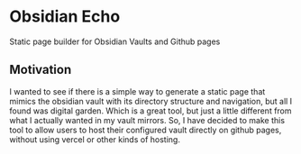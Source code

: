 # Obsidian Echo
Static page builder for Obsidian Vaults and Github pages

## Motivation
I wanted to see if there is a simple way to generate a static page that mimics the obsidian vault with its directory structure and navigation, but all I found was digital garden. Which is a great tool, but just a little different from what I actually wanted in my vault mirrors. So, I have decided to make this tool to allow users to host their configured vault directly on github pages, without using vercel or other kinds of hosting.
